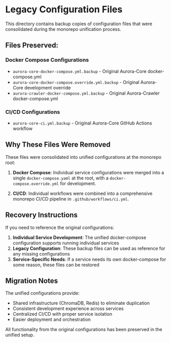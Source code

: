 # Legacy Configuration Files

This directory contains backup copies of configuration files that were consolidated during the monorepo unification process.

## Files Preserved:

### Docker Compose Configurations
- `aurora-core-docker-compose.yml.backup` - Original Aurora-Core docker-compose.yml
- `aurora-core-docker-compose.override.yml.backup` - Original Aurora-Core development override
- `aurora-crawler-docker-compose.yml.backup` - Original Aurora-Crawler docker-compose.yml

### CI/CD Configurations
- `aurora-core-ci.yml.backup` - Original Aurora-Core GitHub Actions workflow

## Why These Files Were Removed

These files were consolidated into unified configurations at the monorepo root:

1. **Docker Compose**: Individual service configurations were merged into a single `docker-compose.yaml` at the root, with a `docker-compose.override.yml` for development.

2. **CI/CD**: Individual workflows were combined into a comprehensive monorepo CI/CD pipeline in `.github/workflows/ci.yml`.

## Recovery Instructions

If you need to reference the original configurations:

1. **Individual Service Development**: The unified docker-compose configuration supports running individual services
2. **Legacy Configuration**: These backup files can be used as reference for any missing configurations
3. **Service-Specific Needs**: If a service needs its own docker-compose for some reason, these files can be restored

## Migration Notes

The unified configurations provide:
- Shared infrastructure (ChromaDB, Redis) to eliminate duplication
- Consistent development experience across services  
- Centralized CI/CD with proper service isolation
- Easier deployment and orchestration

All functionality from the original configurations has been preserved in the unified setup.
